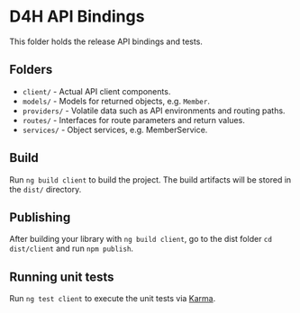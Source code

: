 # D4H API Bindings
This folder holds the release API bindings and tests.

## Folders

* `client/` - Actual API client components.
* `models/` - Models for returned objects, e.g. `Member`.
* `providers/` - Volatile data such as API environments and routing paths.
* `routes/` - Interfaces for route parameters and return values.
* `services/` - Object services, e.g. MemberService.

## Build

Run `ng build client` to build the project. The build artifacts will be stored in the `dist/` directory.

## Publishing

After building your library with `ng build client`, go to the dist folder `cd dist/client` and run `npm publish`.

## Running unit tests

Run `ng test client` to execute the unit tests via [Karma](https://karma-runner.github.io).
